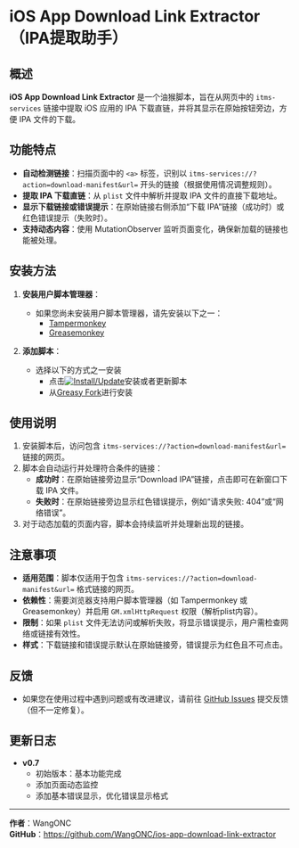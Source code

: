 # iOS App Download Link Extractor（IPA提取助手）

## 概述
**iOS App Download Link Extractor** 是一个油猴脚本，旨在从网页中的 `itms-services` 链接中提取 iOS 应用的 IPA 下载直链，并将其显示在原始按钮旁边，方便 IPA 文件的下载。

## 功能特点
- **自动检测链接**：扫描页面中的 `<a>` 标签，识别以 `itms-services://?action=download-manifest&url=` 开头的链接（根据使用情况调整规则）。
- **提取 IPA 下载直链**：从 `plist` 文件中解析并提取 IPA 文件的直接下载地址。
- **显示下载链接或错误提示**：在原始链接右侧添加“下载 IPA”链接（成功时）或红色错误提示（失败时）。
- **支持动态内容**：使用 MutationObserver 监听页面变化，确保新加载的链接也能被处理。

## 安装方法
1. **安装用户脚本管理器**：
   - 如果您尚未安装用户脚本管理器，请先安装以下之一：
     - [Tampermonkey](https://www.tampermonkey.net/)
     - [Greasemonkey](https://addons.mozilla.org/en-US/firefox/addon/greasemonkey/)

2. **添加脚本**：
   - 选择以下的方式之一安装    
      - 点击[![Install/Update](https://img.shields.io/badge/Install%2FUpdate-blue?style=flat)](https://raw.githubusercontent.com/WangONC/ios-app-download-link-extractor/main/ipa.user.js)安装或者更新脚本
      - 从[Greasy Fork](https://greasyfork.org/zh-CN/scripts/528616-ios-app-download-link-extractor)进行安装



## 使用说明
1. 安装脚本后，访问包含 `itms-services://?action=download-manifest&url=` 链接的网页。
2. 脚本会自动运行并处理符合条件的链接：
   - **成功时**：在原始链接旁边显示“Download IPA”链接，点击即可在新窗口下载 IPA 文件。
   - **失败时**：在原始链接旁边显示红色错误提示，例如“请求失败: 404”或“网络错误”。
3. 对于动态加载的页面内容，脚本会持续监听并处理新出现的链接。

## 注意事项
- **适用范围**：脚本仅适用于包含 `itms-services://?action=download-manifest&url=` 格式链接的网页。
- **依赖性**：需要浏览器支持用户脚本管理器（如 Tampermonkey 或 Greasemonkey）并启用 `GM.xmlHttpRequest` 权限（解析plist内容）。
- **限制**：如果 `plist` 文件无法访问或解析失败，将显示错误提示，用户需检查网络或链接有效性。
- **样式**：下载链接和错误提示默认在原始链接旁，错误提示为红色且不可点击。

## 反馈
- 如果您在使用过程中遇到问题或有改进建议，请前往 [GitHub Issues](https://github.com/WangONC/ios-app-download-link-extractor/issues) 提交反馈（但不一定修复）。

## 更新日志
- **v0.7**
   - 初始版本：基本功能完成
   - 添加页面动态监控
   - 添加基本错误显示，优化错误显示格式

---

**作者**：WangONC  
**GitHub**：https://github.com/WangONC/ios-app-download-link-extractor
